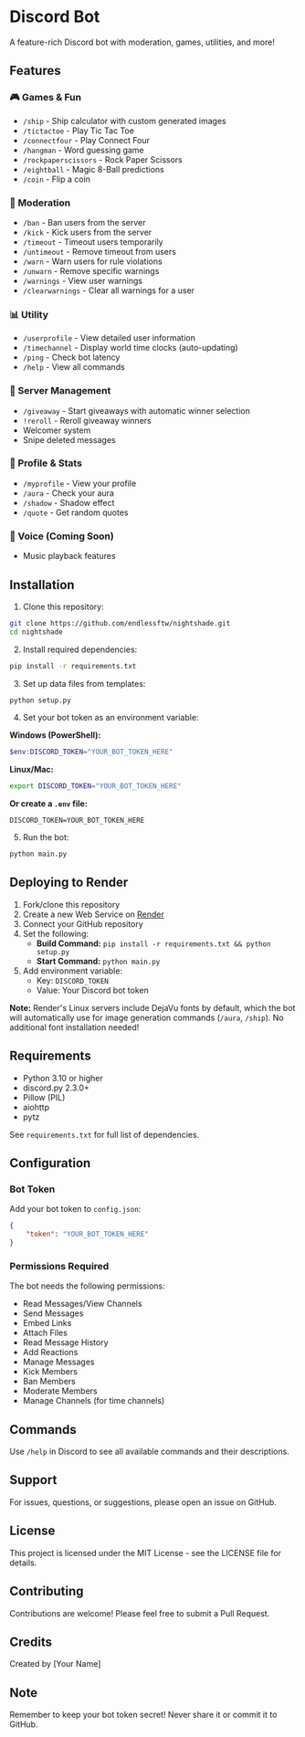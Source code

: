 # Discord Bot

A feature-rich Discord bot with moderation, games, utilities, and more!

## Features

### 🎮 Games & Fun
- `/ship` - Ship calculator with custom generated images
- `/tictactoe` - Play Tic Tac Toe
- `/connectfour` - Play Connect Four
- `/hangman` - Word guessing game
- `/rockpaperscissors` - Rock Paper Scissors
- `/eightball` - Magic 8-Ball predictions
- `/coin` - Flip a coin

### 👮 Moderation
- `/ban` - Ban users from the server
- `/kick` - Kick users from the server
- `/timeout` - Timeout users temporarily
- `/untimeout` - Remove timeout from users
- `/warn` - Warn users for rule violations
- `/unwarn` - Remove specific warnings
- `/warnings` - View user warnings
- `/clearwarnings` - Clear all warnings for a user

### 📊 Utility
- `/userprofile` - View detailed user information
- `/timechannel` - Display world time clocks (auto-updating)
- `/ping` - Check bot latency
- `/help` - View all commands

### 🎉 Server Management
- `/giveaway` - Start giveaways with automatic winner selection
- `!reroll` - Reroll giveaway winners
- Welcomer system
- Snipe deleted messages

### 🎨 Profile & Stats
- `/myprofile` - View your profile
- `/aura` - Check your aura
- `/shadow` - Shadow effect
- `/quote` - Get random quotes

### 🎵 Voice (Coming Soon)
- Music playback features

## Installation

1. Clone this repository:
```bash
git clone https://github.com/endlessftw/nightshade.git
cd nightshade
```

2. Install required dependencies:
```bash
pip install -r requirements.txt
```

3. Set up data files from templates:
```bash
python setup.py
```

4. Set your bot token as an environment variable:

**Windows (PowerShell):**
```powershell
$env:DISCORD_TOKEN="YOUR_BOT_TOKEN_HERE"
```

**Linux/Mac:**
```bash
export DISCORD_TOKEN="YOUR_BOT_TOKEN_HERE"
```

**Or create a `.env` file:**
```
DISCORD_TOKEN=YOUR_BOT_TOKEN_HERE
```

5. Run the bot:
```bash
python main.py
```

## Deploying to Render

1. Fork/clone this repository
2. Create a new Web Service on [Render](https://render.com)
3. Connect your GitHub repository
4. Set the following:
   - **Build Command:** `pip install -r requirements.txt && python setup.py`
   - **Start Command:** `python main.py`
5. Add environment variable:
   - Key: `DISCORD_TOKEN`
   - Value: Your Discord bot token

**Note:** Render's Linux servers include DejaVu fonts by default, which the bot will automatically use for image generation commands (`/aura`, `/ship`). No additional font installation needed!

## Requirements

- Python 3.10 or higher
- discord.py 2.3.0+
- Pillow (PIL)
- aiohttp
- pytz

See `requirements.txt` for full list of dependencies.

## Configuration

### Bot Token
Add your bot token to `config.json`:
```json
{
    "token": "YOUR_BOT_TOKEN_HERE"
}
```

### Permissions Required
The bot needs the following permissions:
- Read Messages/View Channels
- Send Messages
- Embed Links
- Attach Files
- Read Message History
- Add Reactions
- Manage Messages
- Kick Members
- Ban Members
- Moderate Members
- Manage Channels (for time channels)

## Commands

Use `/help` in Discord to see all available commands and their descriptions.

## Support

For issues, questions, or suggestions, please open an issue on GitHub.

## License

This project is licensed under the MIT License - see the LICENSE file for details.

## Contributing

Contributions are welcome! Please feel free to submit a Pull Request.

## Credits

Created by [Your Name]

## Note

Remember to keep your bot token secret! Never share it or commit it to GitHub.
